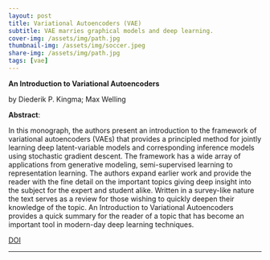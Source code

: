 ```yaml
---
layout: post
title: Variational Autoencoders (VAE)
subtitle: VAE marries graphical models and deep learning.
cover-img: /assets/img/path.jpg
thumbnail-img: /assets/img/soccer.jpeg
share-img: /assets/img/path.jpg
tags: [vae]
---
```



**An Introduction to Variational Autoencoders**

by Diederik P. Kingma; Max Welling

**Abstract**:

In this monograph, the authors present an introduction to the framework of variational autoencoders (VAEs) that provides a principled method for jointly learning deep latent-variable models and corresponding inference models using stochastic gradient descent. The framework has a wide array of applications from generative modeling, semi-supervised learning to representation learning. The authors expand earlier work and provide the reader with the fine detail on the important topics giving deep insight into the subject for the expert and student alike. Written in a survey-like nature the text serves as a review for those wishing to quickly deepen their knowledge of the topic. An Introduction to Variational Autoencoders provides a quick summary for the reader of a topic that has become an important tool in modern-day deep learning techniques.


[DOI](http://ieeexplore.ieee.org/document/9051780)

___